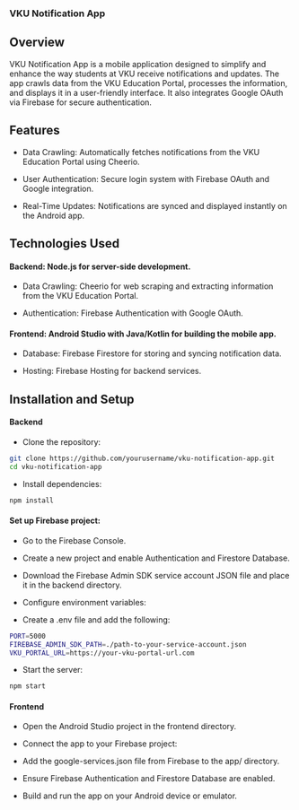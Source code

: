 ### VKU Notification App

## Overview

VKU Notification App is a mobile application designed to simplify and enhance the way students at VKU receive notifications and updates. The app crawls data from the VKU Education Portal, processes the information, and displays it in a user-friendly interface. It also integrates Google OAuth via Firebase for secure authentication.

## Features

- Data Crawling: Automatically fetches notifications from the VKU Education Portal using Cheerio.

- User Authentication: Secure login system with Firebase OAuth and Google integration.

- Real-Time Updates: Notifications are synced and displayed instantly on the Android app.


## Technologies Used

#### Backend: Node.js for server-side development.

- Data Crawling: Cheerio for web scraping and extracting information from the VKU Education Portal.

- Authentication: Firebase Authentication with Google OAuth.

#### Frontend: Android Studio with Java/Kotlin for building the mobile app.

- Database: Firebase Firestore for storing and syncing notification data.

- Hosting: Firebase Hosting for backend services.

## Installation and Setup

#### Backend

- Clone the repository:
```bash 
git clone https://github.com/yourusername/vku-notification-app.git
cd vku-notification-app
```
- Install dependencies:
```bash
npm install
```
#### Set up Firebase project:

- Go to the Firebase Console.

- Create a new project and enable Authentication and Firestore Database.

- Download the Firebase Admin SDK service account JSON file and place it in the backend directory.

- Configure environment variables:

- Create a .env file and add the following:

```bash
PORT=5000
FIREBASE_ADMIN_SDK_PATH=./path-to-your-service-account.json
VKU_PORTAL_URL=https://your-vku-portal-url.com
```

- Start the server:
```bash
npm start
```


#### Frontend

- Open the Android Studio project in the frontend directory.

- Connect the app to your Firebase project:

- Add the google-services.json file from Firebase to the app/ directory.

- Ensure Firebase Authentication and Firestore Database are enabled.

- Build and run the app on your Android device or emulator.